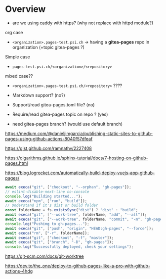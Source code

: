 # Overview

- are we using caddy with https? (why not replace with httpd module?)

org case
- `<organization>.pages-test.psi.ch` -> having a __gitea-pages__ repo in organization (+topic gitea-pages ?)

Simple case
- `pages-test.psi.ch/<organization>/<repository>`

mixed case??
- `<organization>.pages-test.psi.ch/<repository>` ???? 

- Markdown support? (no?) 
- Support/read gitea-pages.toml file? (no)
- Require/read gitea-pages topic on repo ? (yes)
- need gitea-pages branch? (would use default branch)


https://medium.com/@danieljimgarcia/publishing-static-sites-to-github-pages-using-github-actions-8040f57dfeaf

https://gist.github.com/ramnathv/2227408

https://olgarithms.github.io/sphinx-tutorial/docs/7-hosting-on-github-pages.html


https://blog.logrocket.com/automatically-build-deploy-vuejs-app-github-pages/

```javascript
await execa("git", ["checkout", "--orphan", "gh-pages"]);
// eslint-disable-next-line no-console
console.log("Building started...");
await execa("npm", ["run", "build"]);
// Understand if it's dist or build folder
const folderName = fs.existsSync("dist") ? "dist" : "build";
await execa("git", ["--work-tree", folderName, "add", "--all"]);
await execa("git", ["--work-tree", folderName, "commit", "-m", "gh-pages"]);
console.log("Pushing to gh-pages...");
await execa("git", ["push", "origin", "HEAD:gh-pages", "--force"]);
await execa("rm", ["-r", folderName]);
await execa("git", ["checkout", "-f", "master"]);
await execa("git", ["branch", "-D", "gh-pages"]);
console.log("Successfully deployed, check your settings");
```
https://git-scm.com/docs/git-worktree


https://dev.to/the_one/deploy-to-github-pages-like-a-pro-with-github-actions-4hdg